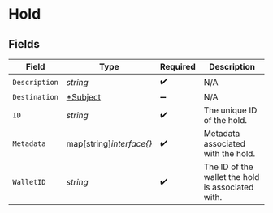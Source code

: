 # Hold


## Fields

| Field                                             | Type                                              | Required                                          | Description                                       |
| ------------------------------------------------- | ------------------------------------------------- | ------------------------------------------------- | ------------------------------------------------- |
| `Description`                                     | *string*                                          | :heavy_check_mark:                                | N/A                                               |
| `Destination`                                     | [*Subject](../../models/shared/subject.md)        | :heavy_minus_sign:                                | N/A                                               |
| `ID`                                              | *string*                                          | :heavy_check_mark:                                | The unique ID of the hold.                        |
| `Metadata`                                        | map[string]*interface{}*                          | :heavy_check_mark:                                | Metadata associated with the hold.                |
| `WalletID`                                        | *string*                                          | :heavy_check_mark:                                | The ID of the wallet the hold is associated with. |